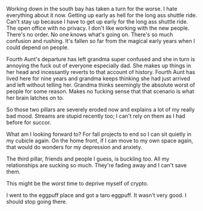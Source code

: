 Working down in the south bay has taken a turn for the worse. I hate everything about it now. Getting up early as hell for the long ass shuttle ride. Can't stay up because I have to get up early for the long ass shuttle ride. The open office with no privacy. I don't like working with the new people. There's no order. No one knows what's going on. There's so much confusion and rushing. It's fallen so far from the magical early years when I could depend on people.

Fourth Aunt's departure has left grandma super confused and she in turn is annoying the fuck out of everyone especially dad. She makes up things in her head and incessantly reverts to that account of history. Fourth Aunt has lived here for nine years and grandma keeps thinking she had just arrived and left without telling her. Grandma thinks seemingly the absolute worst of people for some reason. Makes no fucking sense that that scenario is what her brain latches on to.

So those two pillars are severely eroded now and explains a lot of my really bad mood. Streams are stupid recently too; I can't rely on them as I had before for succor.

What am I looking forward to? For fall projects to end so I can sit quietly in my cubicle again. On the home front, if I can move to my own space again, that would do wonders for my depression and anxiety.

The third pillar, friends and people I guess, is buckling too. All my relationships are sucking so much. They're fading away and I can't save them.

This might be the worst time to deprive myself of crypto.

I went to the eggpuff place and got a taro eggpuff. It wasn't very good. I should stop going there.
